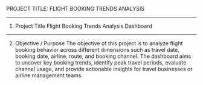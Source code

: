 PROJECT TITLE: FLIGHT BOOKING TRENDS ANALYSIS
________________________________________
1. Project Title
Flight Booking Trends Analysis Dashboard
________________________________________
2. Objective / Purpose
The objective of this project is to analyze flight booking behavior across different dimensions such as travel date, booking date, airline, route, and booking channel. The dashboard aims to uncover key booking trends, identify peak travel periods, evaluate channel usage, and provide actionable insights for travel businesses or airline management teams.
